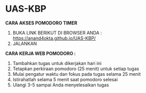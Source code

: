 # UAS-KBP

**CARA AKSES POMODORO TIMER**
1. BUKA LINK BERIKUT DI BROWSER ANDA :
   https://anand4okta.github.io/UAS-KBP/
2. JALANKAN
 
**CARA KERJA WEB POMODORO :** 
1. Tambahkan tugas untuk dikerjakan hari ini
2. Tetapkan perkiraan pomodoro (25 menit) untuk setiap tugas
3. Mulai pengatur waktu dan fokus pada tugas selama 25 menit
4. Istirahatlah selama 5 menit saat pomodoro selesai
5. Ulangi 3-5 sampai Anda menyelesaikan tugas

